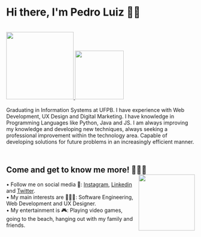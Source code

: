 <!--<div>
  <a href="https://github.com/edroluiz">
  <img height="180em" src="https://github-readme-stats.vercel.app/api?username=edroluiz&show_icons=true&theme=midnight-purple&include_all_commits=true&count_private=true"/>
  <img height="180em" src="https://github-readme-stats.vercel.app/api/top-langs/?username=edroluiz&layout=compact&langs_count=7&theme=midnight-purple"/>
</div>
  
<div style="display: inline_block"><br>
  <img align="center" alt="Rafa-Js" height="30" width="40" src="https://raw.githubusercontent.com/devicons/devicon/master/icons/javascript/javascript-plain.svg">
  <img align="center" alt="Rafa-Ts" height="30" width="40" src="https://raw.githubusercontent.com/devicons/devicon/master/icons/typescript/typescript-plain.svg">
  <img align="center" alt="Rafa-React" height="30" width="40" src="https://raw.githubusercontent.com/devicons/devicon/master/icons/react/react-original.svg">
  <img align="center" alt="Rafa-HTML" height="30" width="40" src="https://raw.githubusercontent.com/devicons/devicon/master/icons/html5/html5-original.svg">
  <img align="center" alt="Rafa-CSS" height="30" width="40" src="https://raw.githubusercontent.com/devicons/devicon/master/icons/css3/css3-original.svg">
  <img align="center" alt="Rafa-Python" height="30" width="40" src="https://raw.githubusercontent.com/devicons/devicon/master/icons/python/python-original.svg">
  <img align="center" alt="Rafa-Csharp" height="30" width="40" src="https://raw.githubusercontent.com/devicons/devicon/master/icons/csharp/csharp-original.svg">
  <img align="right" alt="Rafa-yoda" src="https://cdn.discordapp.com/attachments/795358919417397249/825430589581688872/hi.gif">
</div>

##
 
<div> 
  <a href="https://instagram.com/rafaballerini" target="_blank"><img src="https://img.shields.io/badge/-Instagram-%23E4405F?style=for-the-badge&logo=instagram&logoColor=white" target="_blank"></a>
  <a href = "mailto:contato@rafaballerini.tech"><img src="https://img.shields.io/badge/-Gmail-%23333?style=for-the-badge&logo=gmail&logoColor=white" target="_blank"></a>
  <a href="https://www.linkedin.com/in/rafaella-ballerini-45875016a" target="_blank"><img src="https://img.shields.io/badge/-LinkedIn-%230077B5?style=for-the-badge&logo=linkedin&logoColor=white" target="_blank"></a> 
</div>-->
  
  
  # Hi there, I'm Pedro Luiz 👋🏼<!--<img height="80em" src="https://www.linkpicture.com/q/Imagem-2.png"/>-->
  
<div>
  <a href="https://github.com/edroluiz">
  <br><img height="180em" src="https://github-readme-stats.vercel.app/api?username=edroluiz&show_icons=true&theme=midnight-purple&include_all_commits=true&count_private=true">
<img height="130em" src="https://github-readme-stats.vercel.app/api/top-langs/?username=edroluiz&layout=compact&langs_count=7&theme=midnight-purple"></a>
 <br><a>
<br>Graduating in Information Systems at UFPB. I have experience with Web Development, UX Design and Digital Marketing. I have knowledge in Programming Languages like Python, Java and JS. I am always improving my knowledge and developing new techniques, always seeking a professional improvement within the technology area. Capable of developing solutions for future problems in an increasingly efficient manner.
</div>

  
## <br>Come and get to know me more! 🙋🏻‍♂️<!--<img height="50em" src="https://www.linkpicture.com/q/Imagem-3.png"/><a href="https://github.com/edroluiz">--><img align="right" height="150em" src="https://i.picasion.com/pic91/9605c4dacfeebd5cd7a42bdbf3300161.gif"></a>
• Follow me on social media 🏃: <a href="https://instagram.com/edroluiz">Instagram</a>, <a href="https://www.linkedin.com/in/pedro-luiz-b9488b203/">Linkedin</a> and <a href="https://twitter.com/edroluiz">Twitter</a>.<br>
• My main interests are 👨🏻‍💻: Software Engineering, Web Development and UX Designer.<br>
• My entertainment is 🎮: Playing video games, going to the beach, hanging out with my family and friends.
